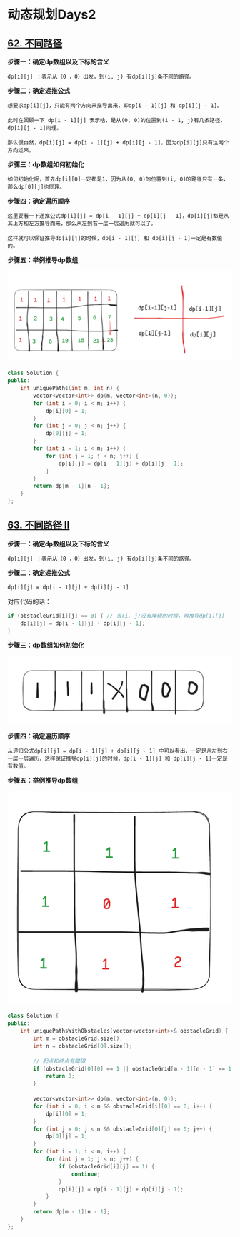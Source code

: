 # 动态规划Days2

## [62. 不同路径](https://leetcode.cn/problems/unique-paths/)

**步骤一：确定dp数组以及下标的含义**

`dp[i][j] ：表示从（0 ，0）出发，到(i, j) 有dp[i][j]条不同的路径。`

**步骤二：确定递推公式**

```
想要求dp[i][j]，只能有两个方向来推导出来，即dp[i - 1][j] 和 dp[i][j - 1]。

此时在回顾一下 dp[i - 1][j] 表示啥，是从(0, 0)的位置到(i - 1, j)有几条路径，dp[i][j - 1]同理。

那么很自然，dp[i][j] = dp[i - 1][j] + dp[i][j - 1]，因为dp[i][j]只有这两个方向过来。
```

**步骤三：dp数组如何初始化**

```
如何初始化呢，首先dp[i][0]一定都是1，因为从(0, 0)的位置到(i, 0)的路径只有一条，那么dp[0][j]也同理。
```

**步骤四：确定遍历顺序**

```
这里要看一下递推公式dp[i][j] = dp[i - 1][j] + dp[i][j - 1]，dp[i][j]都是从其上方和左方推导而来，那么从左到右一层一层遍历就可以了。

这样就可以保证推导dp[i][j]的时候，dp[i - 1][j] 和 dp[i][j - 1]一定是有数值的。
```

**步骤五：举例推导dp数组**

![image-20240915082811024](动态规划Days2.assets/image-20240915082811024-6360095.png) 

```c++
class Solution {
public:
    int uniquePaths(int m, int n) {
        vector<vector<int>> dp(m, vector<int>(n, 0));
        for (int i = 0; i < m; i++) {
            dp[i][0] = 1;
        }
        for (int j = 0; j < n; j++) {
            dp[0][j] = 1;
        }
        for (int i = 1; i < m; i++) {
            for (int j = 1; j < n; j++) {
                dp[i][j] = dp[i - 1][j] + dp[i][j - 1];
            }
        }
        return dp[m - 1][n - 1];
    }
};
```

## [63. 不同路径 II](https://leetcode.cn/problems/unique-paths-ii/)

**步骤一：确定dp数组以及下标的含义**

`dp[i][j] ：表示从（0 ，0）出发，到(i, j) 有dp[i][j]条不同的路径。`

**步骤二：确定递推公式**

```
dp[i][j] = dp[i - 1][j] + dp[i][j - 1]
```

对应代码的话：

```c++
if (obstacleGrid[i][j] == 0) { // 当(i, j)没有障碍的时候，再推导dp[i][j]
    dp[i][j] = dp[i - 1][j] + dp[i][j - 1];
}
```

**步骤三：dp数组如何初始化**

![image-20240915090054089](动态规划Days2.assets/image-20240915090054089-6362055.png) 

**步骤四：确定遍历顺序**

```
从递归公式dp[i][j] = dp[i - 1][j] + dp[i][j - 1] 中可以看出，一定是从左到右一层一层遍历，这样保证推导dp[i][j]的时候，dp[i - 1][j] 和 dp[i][j - 1]一定是有数值。
```

**步骤五：举例推导dp数组**

![image-20240915090337208](动态规划Days2.assets/image-20240915090337208-6362218.png) 

```c++
class Solution {
public:
    int uniquePathsWithObstacles(vector<vector<int>>& obstacleGrid) {
        int m = obstacleGrid.size();
        int n = obstacleGrid[0].size();

        // 起点和终点有障碍
        if (obstacleGrid[0][0] == 1 || obstacleGrid[m - 1][n - 1] == 1) {
            return 0;
        }

        vector<vector<int>> dp(m, vector<int>(n, 0));
        for (int i = 0; i < m && obstacleGrid[i][0] == 0; i++) {
            dp[i][0] = 1;
        }
        for (int j = 0; j < n && obstacleGrid[0][j] == 0; j++) {
            dp[0][j] = 1;
        }
        for (int i = 1; i < m; i++) {
            for (int j = 1; j < n; j++) {
                if (obstacleGrid[i][j] == 1) {
                    continue;
                }
                dp[i][j] = dp[i - 1][j] + dp[i][j - 1];
            }
        }
        return dp[m - 1][n - 1];
    }
};
```

